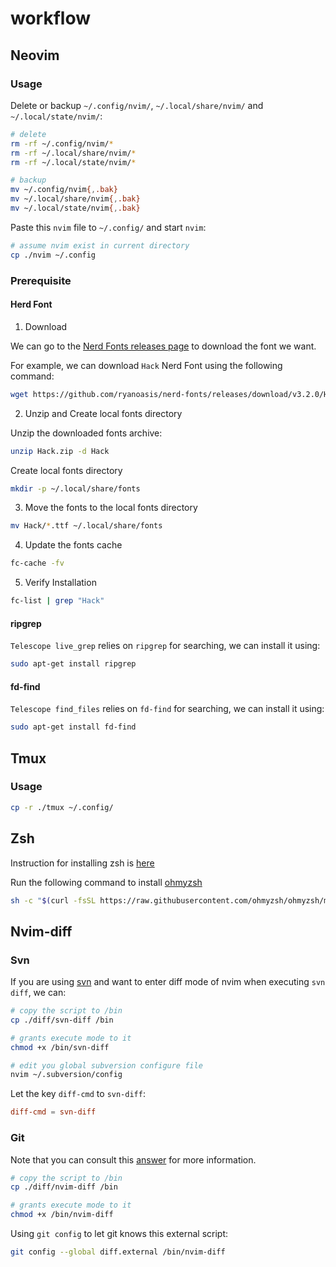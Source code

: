 # workflow

## Neovim

### Usage

Delete or backup `~/.config/nvim/`, `~/.local/share/nvim/` and `~/.local/state/nvim/`:

```sh
# delete
rm -rf ~/.config/nvim/*
rm -rf ~/.local/share/nvim/*
rm -rf ~/.local/state/nvim/*

# backup
mv ~/.config/nvim{,.bak}
mv ~/.local/share/nvim{,.bak}
mv ~/.local/state/nvim{,.bak}
```

Paste this `nvim` file to `~/.config/` and start `nvim`:

```sh
# assume nvim exist in current directory
cp ./nvim ~/.config
```

### Prerequisite

#### Herd Font

1. Download

We can go to the [Nerd Fonts releases page](https://github.com/ryanoasis/nerd-fonts/releases) to download the font we want.

For example, we can download `Hack` Nerd Font using the following command:

```bash
wget https://github.com/ryanoasis/nerd-fonts/releases/download/v3.2.0/Hack.zip
```

2. Unzip and Create local fonts directory

Unzip the downloaded fonts archive:

```bash
unzip Hack.zip -d Hack
```

Create local fonts directory

```bash
mkdir -p ~/.local/share/fonts
```

3. Move the fonts to the local fonts directory

```bash
mv Hack/*.ttf ~/.local/share/fonts
```

4. Update the fonts cache

```bash
fc-cache -fv
```

5. Verify Installation

```bash
fc-list | grep "Hack"
```

#### ripgrep

`Telescope live_grep` relies on `ripgrep` for searching, we can install it using:

```bash
sudo apt-get install ripgrep
```

#### fd-find

`Telescope find_files` relies on `fd-find` for searching, we can install it using:

```bash
sudo apt-get install fd-find
```

## Tmux

### Usage

```sh
cp -r ./tmux ~/.config/
```

## Zsh

Instruction for installing zsh is [here](https://github.com/ohmyzsh/ohmyzsh/wiki/Installing-ZSH)

Run the following command to install [ohmyzsh](https://github.com/ohmyzsh/ohmyzsh)

```sh
sh -c "$(curl -fsSL https://raw.githubusercontent.com/ohmyzsh/ohmyzsh/master/tools/install.sh)"
```

## Nvim-diff

### Svn

If you are using [svn](https://subversion.apache.org/) and want to enter diff mode of nvim when executing `svn diff`, we can:

```sh
# copy the script to /bin
cp ./diff/svn-diff /bin

# grants execute mode to it
chmod +x /bin/svn-diff

# edit you global subversion configure file
nvim ~/.subversion/config
```

Let the key `diff-cmd` to `svn-diff`:

```conf
diff-cmd = svn-diff
```

### Git

Note that you can consult this [answer](https://stackoverflow.com/questions/7669963/how-can-i-get-a-side-by-side-diff-when-i-do-git-diff) for more information.

```sh
# copy the script to /bin
cp ./diff/nvim-diff /bin

# grants execute mode to it
chmod +x /bin/nvim-diff
```

Using `git config` to let git knows this external script:

```sh
git config --global diff.external /bin/nvim-diff
```

